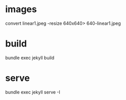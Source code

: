 # images
convert linear1.jpeg -resize 640x640\> 640-linear1.jpeg

# build
bundle exec jekyll build

# serve
bundle exec jekyll serve -I

